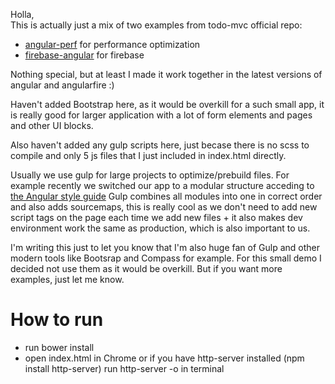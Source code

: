 Holla,  
This is actually just a mix of two examples from todo-mvc official repo:
 
 - [angular-perf](https://github.com/tastejs/todomvc/tree/gh-pages/architecture-examples/angularjs-perf)  for performance optimization 
 - [firebase-angular](https://github.com/tastejs/todomvc/tree/gh-pages/labs/architecture-examples/firebase-angular) for firebase
 
Nothing special, but at least I made it work together in the latest versions of angular and angularfire :)
 
Haven't added Bootstrap here, as it would be overkill for a such small app, it is really good for larger application with a lot of form elements and pages and other UI blocks.
   
Also haven't added any gulp scripts here, just becase there is no scss to compile and only 5 js files that I just included in index.html directly.

Usually we use gulp for large projects to optimize/prebuild files. For example recently we switched our app to a modular structure acceding to [the Angular style guide](https://github.com/mgechev/angularjs-style-guide)
Gulp combines all modules into one in correct order and also adds sourcemaps, this is really cool as we don't need to add new script 
tags on the page each time we add new files + it also makes dev environment work the same as production, which is also important to us.
 
I'm writing this just to let you know that I'm also huge fan of Gulp and other modern tools like Bootsrap and Compass for example.
For this small demo I decided not use them as it would be overkill. But if you want more examples, just let me know.
 
 #  How to run     
 - run bower install 
 - open index.html in Chrome or if you have http-server installed (npm install http-server) run http-server -o in terminal
 
 
 
 
 
